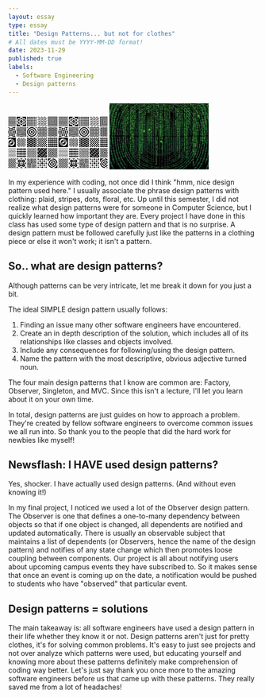 ```yaml
---
layout: essay
type: essay
title: "Design Patterns... but not for clothes"
# All dates must be YYYY-MM-DD format!
date: 2023-11-29
published: true
labels:
  - Software Engineering
  - Design patterns
---
```


<div class="text-center p-4">
<img width="200px" class="rounded float-start pe-4" src="../img/despat1.JPG"> <img width="200px" class="rounded float-start pe-4" src="../img/despat2.JPG">
</div>



In my experience with coding, not once did I think "hmm, nice design pattern used here." I usually associate the phrase design patterns with clothing: plaid, stripes, dots, floral, etc. Up until this semester, I did not realize what design patterns were for someone in Computer Science, but I quickly learned how important they are. Every project I have done in this class has used some type of design pattern and that is no surprise. A design pattern must be followed carefully just like the patterns in a clothing piece or else it won't work; it isn't a pattern.

## So.. what are design patterns?

Although patterns can be very intricate, let me break it down for you just a bit.

The ideal SIMPLE design pattern usually follows:
1. Finding an issue many other software engineers have encountered.
2. Create an in depth description of the solution, which includes all of its relationships like classes and objects involved.
3. Include any consequences for following/using the design pattern.
4. Name the pattern with the most descriptive, obvious adjective turned noun.


The four main design patterns that I know are common are: Factory, Observer, Singleton, and MVC. Since this isn't a lecture, I'll let you learn about it on your own time.

In total, design patterns are just guides on how to approach a problem. They're created by fellow software engineers to overcome common issues we all run into. So thank you to the people that did the hard work for newbies like myself!


## Newsflash: I HAVE used design patterns?

Yes, shocker. I have actually used design patterns. (And without even knowing it!) 

In my final project, I noticed we used a lot of the Observer design pattern. The Observer is one that defines a one-to-many dependency between objects so that if one object is changed, all dependents are notified and updated automatically. There is usually an observable subject that maintains a list of dependents (or Observers, hence the name of the design pattern) and notifies of any state change which then promotes loose coupling between components. Our project is all about notifying users about upcoming campus events they have subscribed to. So it makes sense that once an event is coming up on the date, a notification would be pushed to students who have "observed" that particular event.

## Design patterns = solutions

The main takeaway is: all software engineers have used a design pattern in their life whether they know it or not. Design patterns aren't just for pretty clothes, it's for solving common problems. It's easy to just see projects and not over analyze which patterns were used, but educating yourself and knowing more about these patterns definitely make comprehension of coding way better.
Let's just say thank you once more to the amazing software engineers before us that came up with these patterns. They really saved me from a lot of headaches!
